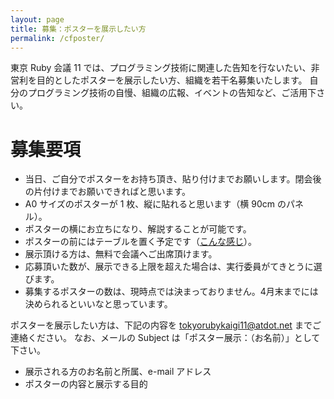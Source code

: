 ```yaml
---
layout: page
title: 募集：ポスターを展示したい方
permalink: /cfposter/
---
```


東京 Ruby 会議 11 では、プログラミング技術に関連した告知を行ないたい、非営利を目的としたポスターを展示したい方、組織を若干名募集いたします。
自分のプログラミング技術の自慢、組織の広報、イベントの告知など、ご活用下さい。

# 募集要項

* 当日、ご自分でポスターをお持ち頂き、貼り付けまでお願いします。閉会後の片付けまでお願いできればと思います。
* A0 サイズのポスターが 1 枚、縦に貼れると思います（横 90cm のパネル）。
* ポスターの横にお立ちになり、解説することが可能です。
* ポスターの前にはテーブルを置く予定です（<a href='/tokyo11/image/poster_sample.JPG'>こんな感じ</a>）。
* 展示頂ける方は、無料で会議へご出席頂けます。
* 応募頂いた数が、展示できる上限を超えた場合は、実行委員がてきとうに選びます。
* 募集するポスターの数は、現時点では決まっておりません。4月末までには決められるといいなと思っています。

ポスターを展示したい方は、下記の内容を <tokyorubykaigi11@atdot.net> までご連絡ください。
なお、メールの Subject は「ポスター展示：（お名前）」として下さい。

* 展示される方のお名前と所属、e-mail アドレス
* ポスターの内容と展示する目的
